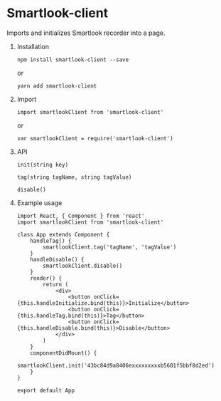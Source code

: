 # Smartlook-client

Imports and initializes Smartlook recorder into a page.

1. Installation
    ```
    npm install smartlook-client --save
    ```
    or
    ```
    yarn add smartlook-client
    ```
2. Import
    ```
    import smartlookClient from 'smartlook-client'
    ```
    or
    ```
    var smartlookClient = require('smartlook-client')
    ```
3. API
     ```
     init(string key)
     ```
     ```
     tag(string tagName, string tagValue)
     ```
     ```
     disable()
     ```
4. Example usage
    ```
    import React, { Component } from 'react'
    import smartlookClient from 'smartlook-client'

    class App extends Component {
    	handleTag() {
    		smartlookClient.tag('tagName', 'tagValue')
    	}
    	handleDisable() {
    		smartlookClient.disable()
    	}
    	render() {
    		return (
    			<div>
    				<button onClick={this.handleInitialize.bind(this)}>Initialize</button>
    				<button onClick={this.handleTag.bind(this)}>Tag</button>
    				<button onClick={this.handleDisable.bind(this)}>Disable</button>
    			</div>
    		)
    	}
    	componentDidMount() {
    		smartlookClient.init('43bc84d9a8406exxxxxxxxxb5601f5bbf8d2ed')
    	}
    }

    export default App
    ```
